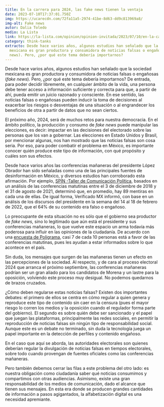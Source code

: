 ```yaml
---
title: En la carrera para 2024, las fake news tienen la ventaja
date: 2023-07-10T17:37:01.750Z
img: https://ucarecdn.com/72fa11a5-2974-41be-8d63-dd9c813969a8/
img-alt: Fake news
autor: Dalia Toledo
medio: La Lista
link: https://la-lista.com/opinion/opinion-invitada/2023/07/10/en-la-carrera-para-2024-las-fake-news-tienen-la-ventaja
category: think-tanks
extracto: Desde hace varios años, algunos estudios han señalado que la sociedad
  mexicana es gran productora y consumidora de noticias falsas o engañosas (fake
  news). Pero, ¿por qué este tema debería importarnos?
---
```

Desde hace varios años, algunos estudios han señalado que la sociedad mexicana es gran productora y consumidora de noticias falsas o engañosas (*fake news*). Pero, ¿por qué este tema debería importarnos? De entrada, para poder decidir libremente, en cualquier ámbito de la vida, una persona debe tener acceso a información suficiente y correcta para que, a partir de ahí, pueda emitir un juicio razonado y consciente. En ese sentido, las noticias falsas o engañosas pueden inducir la toma de decisiones al exacerbar los riesgos o desventajas de una situación o al engrandecer los beneficios de otra a partir de datos que no sean ciertos.

El próximo año, 2024, será de muchos retos para nuestra democracia. En el ámbito político, la producción y consumo de *fake news* puede manipular las elecciones, es decir: impactar en las decisiones del electorado sobre las personas que los van a gobernar. Las elecciones en Estado Unidos y Brasil, por mencionar algunas, nos han mostra[](http://spintcp.com/)do que las noticias falsas son cosa seria. Por eso, para poder combatir el problema en México, es importante conocer quién produce este tipo de información, con qué propósito y cuáles son sus efectos.

Desde hace varios años las conferencias mañaneras del presidente López Obrador han sido señaladas como una de las principales fuentes de desinformación en México, y diversos estudios han corroborado esta afirmación. Por ejemplo, [SPIN -Taller de Comunicación Política](http://spintcp.com/), basados en un análisis de las conferencias matutinas entre el 3 de diciembre de 2018 y el 31 de agosto de 2021, determinó que, en promedio, hay 89 mentiras en cada una de ellas. De igual forma, Verificado MX informó, con base en un análisis de los discursos del presidente en la semana del 14 al 18 de febrero de 2022, que el 64% de su contenido era falso o engañoso.

Lo preocupante de esta situación no es sólo que el gobierno sea productor de *fake news,* sino lo legitimado que aún está el presidente y sus conferencias mañaneras, lo que vuelve este espacio un arma todavía más poderosa para influir en las opiniones de la ciudadanía. De acuerdo con una [encuesta de Poligrama](https://www.informador.mx/mexico/AMLO-Cuantos-mexicanos-ven-las-conferencias-mananeras-del-Presidente-20230412-0106.html), casi 7 de cada 10 personas está a favor de las conferencias matutinas, pues les ayudan a estar informados sobre lo que acontece en el país.

Sin duda, los mensajes que surgen de las mañaneras tienen un efecto en las percepciones de la sociedad. Al respecto, y de cara al proceso electoral 2024 que arranca el próximo septiembre, las conferencias mañaneras podrían ser un gran aliado para los candidatos de Morena y un lastre para la oposición, volviendo este proceso muy desigual. No podemos quedarnos de brazos cruzados.

¿Cómo deben regularse estas noticias falsas? Existen dos importantes debates: el primero de ellos se centra en cómo regular a quien genera y reproduce este tipo de contenido sin caer en la censura (pues el mayor riesgo lo corren los medios y la oposición cuando el regulador forma parte del gobierno). El segundo es sobre quién debe ser sancionado y el papel que juegan las plataformas, principalmente las redes sociales, en permitir la reproducción de noticias falsas sin ningún tipo de responsabilidad social. Aunque este es un debate no terminado, sin duda la tecnología juega un papel importante en la detección de perfiles y contenido engañoso.

En el caso que aquí se aborda, las autoridades electorales son quienes deberían regular la divulgación de noticias falsas en tiempos electorales, sobre todo cuando provengan de fuentes oficiales como las conferencias mañaneras.

Pero también debemos cerrar las filas a este problema del otro lado: es nuestra obligación como ciudadanía saber qué noticias consumimos y compartimos con otras audiencias. Asimismo, existe una gran responsabilidad de los medios de comunicación, dado el alcance que tienen sus mensajes. En esta era donde se producen grandes cantidades de información a pasos agigantados, la alfabetización digital es una necesidad apremiante.